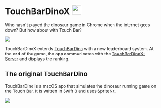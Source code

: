 # TouchBarDinoX <img src="Resources/Icon.png" width="30">
Who hasn't played the dinosaur game in Chrome when the internet goes down? But how about with Touch Bar?

<img src="GitHub/poster.png">

TouchBarDinoX extends [TouchBarDino](https://github.com/yuhuili/TouchBarDino) with a new leaderboard system. At the end of the game, the app communicates with the [TouchBarDinoX-Server](https://github.com/yuhuili-lab/TouchBarDinoX-Server) and displays the ranking.

## The original TouchBarDino
TouchBarDino is a macOS app that simulates the dinosaur running game on the Touch Bar. It is written in Swift 3 and uses SpriteKit.

<img src="GitHub/play.gif">
